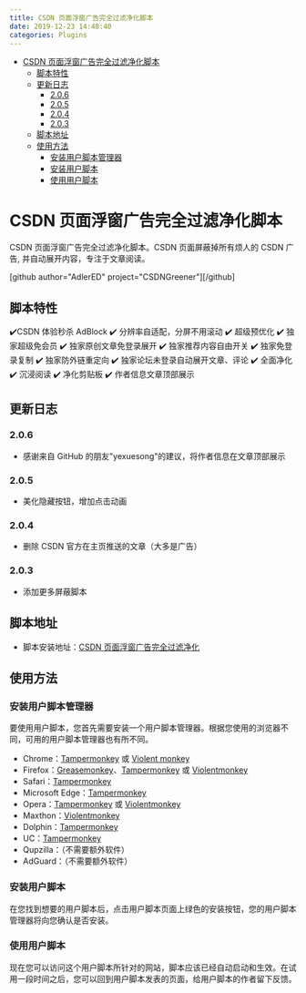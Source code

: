 ```yaml
---
title: CSDN 页面浮窗广告完全过滤净化脚本
date: 2019-12-23 14:48:40
categories: Plugins
---
```


<!-- more -->

<!-- TOC -->

- [CSDN 页面浮窗广告完全过滤净化脚本](#csdn-页面浮窗广告完全过滤净化脚本)
  - [脚本特性](#脚本特性)
  - [更新日志](#更新日志)
    - [2.0.6](#206)
    - [2.0.5](#205)
    - [2.0.4](#204)
    - [2.0.3](#203)
  - [脚本地址](#脚本地址)
  - [使用方法](#使用方法)
    - [安装用户脚本管理器](#安装用户脚本管理器)
    - [安装用户脚本](#安装用户脚本)
    - [使用用户脚本](#使用用户脚本)

<!-- /TOC -->

<a id="markdown-csdn-页面浮窗广告完全过滤净化脚本" name="csdn-页面浮窗广告完全过滤净化脚本"></a>

# CSDN 页面浮窗广告完全过滤净化脚本

CSDN 页面浮窗广告完全过滤净化脚本。CSDN 页面屏蔽掉所有烦人的 CSDN 广告, 并自动展开内容，专注于文章阅读。

[github author="AdlerED" project="CSDNGreener"][/github]

<a id="markdown-脚本特性" name="脚本特性"></a>

## 脚本特性

✔️CSDN 体验秒杀 AdBlock
✔️ 分辨率自适配，分屏不用滚动
✔️ 超级预优化
✔️ 独家超级免会员
✔️ 独家原创文章免登录展开
✔️ 独家推荐内容自由开关
✔️ 独家免登录复制
✔️ 独家防外链重定向
✔️ 独家论坛未登录自动展开文章、评论
✔️ 全面净化
✔️ 沉浸阅读
✔️ 净化剪贴板
✔️ 作者信息文章顶部展示

<a id="markdown-更新日志" name="更新日志"></a>

## 更新日志

<a id="markdown-206" name="206"></a>

### 2.0.6

- 感谢来自 GitHub 的朋友"yexuesong"的建议，将作者信息在文章顶部展示

<a id="markdown-205" name="205"></a>

### 2.0.5

- 美化隐藏按钮，增加点击动画

<a id="markdown-204" name="204"></a>

### 2.0.4

- 删除 CSDN 官方在主页推送的文章（大多是广告）

<a id="markdown-203" name="203"></a>

### 2.0.3

- 添加更多屏蔽脚本

<a id="markdown-脚本地址" name="脚本地址"></a>

## 脚本地址

- 脚本安装地址：[CSDN 页面浮窗广告完全过滤净化](https://greasyfork.org/scripts/378351)

<a id="markdown-使用方法" name="使用方法"></a>

## 使用方法

<a id="markdown-安装用户脚本管理器" name="安装用户脚本管理器"></a>

### 安装用户脚本管理器

要使用用户脚本，您首先需要安装一个用户脚本管理器。根据您使用的浏览器不同，可用的用户脚本管理器也有所不同。

- Chrome：[Tampermonkey](https://chrome.google.com/webstore/detail/tampermonkey/dhdgffkkebhmkfjojejmpbldmpobfkfo) 或 [Violent monkey](https://chrome.google.com/webstore/detail/violent-monkey/jinjaccalgkegednnccohejagnlnfdag)
- Firefox：[Greasemonkey](https://addons.mozilla.org/firefox/addon/greasemonkey/)、[Tampermonkey](https://addons.mozilla.org/firefox/addon/tampermonkey/) 或 [Violentmonkey](https://addons.mozilla.org/firefox/addon/violentmonkey/)
- Safari：[Tampermonkey](http://tampermonkey.net/?browser=safari)
- Microsoft Edge：[Tampermonkey](https://www.microsoft.com/store/p/tampermonkey/9nblggh5162s)
- Opera：[Tampermonkey](https://addons.opera.com/extensions/details/tampermonkey-beta/) 或 [Violentmonkey](https://addons.mozilla.org/firefox/addon/violentmonkey/)
- Maxthon：[Violentmonkey](http://extension.maxthon.com/detail/index.php?view_id=1680)
- Dolphin：[Tampermonkey](https://play.google.com/store/apps/details?id=net.tampermonkey.dolphin)
- UC：[Tampermonkey](https://play.google.com/store/apps/details?id=net.tampermonkey.uc)
- Qupzilla：（不需要额外软件）
- AdGuard：（不需要额外软件）

<a id="markdown-安装用户脚本" name="安装用户脚本"></a>

### 安装用户脚本

在您找到想要的用户脚本后，点击用户脚本页面上绿色的安装按钮，您的用户脚本管理器将向您确认是否安装。

<a id="markdown-使用用户脚本" name="使用用户脚本"></a>

### 使用用户脚本

现在您可以访问这个用户脚本所针对的网站，脚本应该已经自动启动和生效。在试用一段时间之后，您可以回到用户脚本发表的页面，给用户脚本的作者留下反馈。
